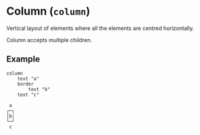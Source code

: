 # Column (`column`)

Vertical layout of elements where all the elements are centred horizontally.

Column accepts multiple children.

## Example
```
column
    text "a"
    border
        text "b"
    text "c"
```
```
 a
┌─┐
│b│
└─┘
 c
```

